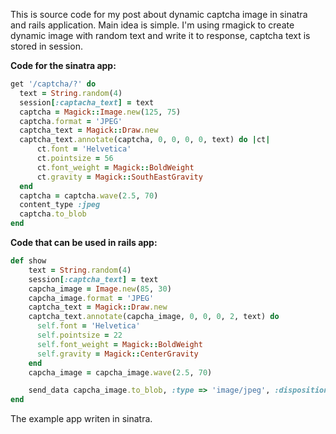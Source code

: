 This is source code for my post about dynamic captcha image in sinatra and rails application.
Main idea is simple. I'm using rmagick to create dynamic image with random text and write it to response,
captcha text is stored in session. 

**Code for the sinatra app:**

```ruby
get '/captcha/?' do
  text = String.random(4)
  session[:captacha_text] = text
  captcha = Magick::Image.new(125, 75)
  captcha.format = 'JPEG'
  captcha_text = Magick::Draw.new
  captcha_text.annotate(captcha, 0, 0, 0, 0, text) do |ct|
      ct.font = 'Helvetica'
      ct.pointsize = 56
      ct.font_weight = Magick::BoldWeight
      ct.gravity = Magick::SouthEastGravity
  end
  captcha = captcha.wave(2.5, 70)
  content_type :jpeg  
  captcha.to_blob
end
```

**Code that can be used in rails app:**

```ruby
def show    
    text = String.random(4)
    session[:captcha_text] = text
    capcha_image = Image.new(85, 30)
    capcha_image.format = 'JPEG'
    captcha_text = Magick::Draw.new
    captcha_text.annotate(capcha_image, 0, 0, 0, 2, text) do
      self.font = 'Helvetica'
      self.pointsize = 22
      self.font_weight = Magick::BoldWeight      
      self.gravity = Magick::CenterGravity
    end
    capcha_image = capcha_image.wave(2.5, 70)

    send_data capcha_image.to_blob, :type => 'image/jpeg', :disposition => 'inline'
end
```
The example app writen in sinatra.

